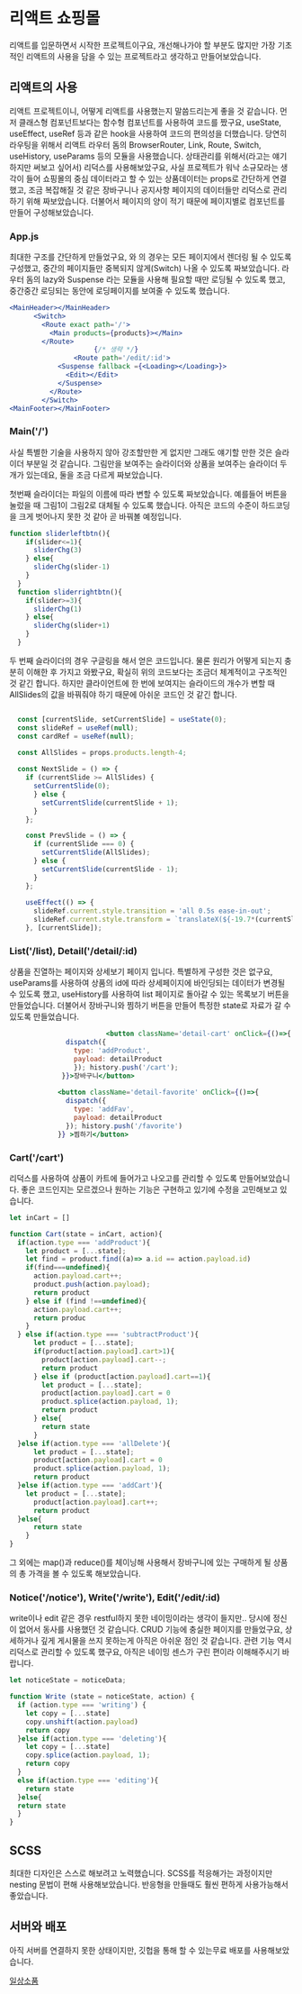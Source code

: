 # 리액트 쇼핑몰

리액트를 입문하면서 시작한 프로젝트이구요, 개선해나가야 할 부분도 많지만 가장 기초적인 리액트의 사용을 담을 수 있는 프로젝트라고 생각하고 만들어보았습니다.

 

## 리액트의 사용

 리액트 프로젝트이니, 어떻게 리액트를 사용했는지 말씀드리는게 좋을 것 같습니다. 먼저 클래스형 컴포넌트보다는 함수형 컴포넌트를 사용하여 코드를 짰구요, useState, useEffect, useRef 등과 같은 hook을 사용하여 코드의 편의성을 더했습니다. 당연히 라우팅을 위해서 리액트 라우터 돔의 BrowserRouter, Link, Route, Switch, useHistory, useParams 등의 모듈을 사용했습니다. 상태관리를 위해서(라고는 얘기하지만 써보고 싶어서) 리덕스를 사용해보았구요, 사실 프로젝트가 워낙 소규모라는 생각이 들어 쇼핑몰의 중심 데이터라고 할 수 있는 상품데이터는 props로 간단하게 연결했고, 조금 복잡해질 것 같은 장바구니나 공지사항 페이지의 데이터들만 리덕스로 관리하기 위해 짜보았습니다. 더불어서 페이지의 양이 적기 때문에 페이지별로 컴포넌트를 만들어 구성해보았습니다. 

### App.js

 최대한 구조를 간단하게 만들었구요, <MainHeader>와 <MainFooter>의 경우는 모든 페이지에서 렌더링 될 수 있도록 구성했고, 중간의 페이지들만 중복되지 않게(Switch) 나올 수 있도록 짜보았습니다. 라우터 돔의 lazy와 Suspense 라는 모듈을 사용해 필요할 때만 로딩될 수 있도록 했고, 중간중간 로딩되는 동안에 로딩페이지를 보여줄 수 있도록 했습니다. 

```jsx
<MainHeader></MainHeader>
      <Switch>      
        <Route exact path='/'>
          <Main products={products}></Main>
        </Route>
					 {/* 생략 */}
				<Route path='/edit/:id'>
	        <Suspense fallback ={<Loading></Loading>}>
	          <Edit></Edit>
	        </Suspense>
	      </Route>
	    </Switch>
<MainFooter></MainFooter>
```

### Main('/')

  사실 특별한 기술을 사용하지 않아 강조할만한 게 없지만 그래도 얘기할 만한 것은 슬라이더 부분일 것 같습니다. 그림만을 보여주는 슬라이더와 상품을 보여주는 슬라이더 두 개가 있는데요, 둘을 조금 다르게 짜보았습니다.

 첫번째 슬라이더는 파일의 이름에 따라 변할 수 있도록 짜보았습니다. 예를들어 버튼을 눌렀을 때 그림1이 그림2로 대체될 수 있도록  했습니다. 아직은 코드의 수준이 하드코딩을 크게 벗어나지 못한 것 같아 곧 바꿔볼 예정입니다. 

```jsx
function sliderleftbtn(){
    if(slider<=1){
      sliderChg(3)
    } else{
      sliderChg(slider-1)
    }
  }
  function sliderrightbtn(){
    if(slider>=3){
      sliderChg(1)
    } else{
      sliderChg(slider+1)
    }
  }

```

 두 번째 슬라이더의 경우 구글링을 해서 얻은 코드입니다. 물론 원리가 어떻게 되는지 충분히 이해한 후 가지고 와봤구요, 확실히 위의 코드보다는 조금더 체계적이고 구조적인 것 같긴 합니다. 하지만 클라이언트에 한 번에 보여지는 슬라이드의 개수가 변할 때 AllSlides의 값을 바꿔줘야 하기 때문에 아쉬운 코드인 것 같긴 합니다.

```jsx

  const [currentSlide, setCurrentSlide] = useState(0);
  const slideRef = useRef(null);
  const cardRef = useRef(null);

  const AllSlides = props.products.length-4;
  
  const NextSlide = () => {
    if (currentSlide >= AllSlides) {
      setCurrentSlide(0); 
      } else {
        setCurrentSlide(currentSlide + 1);
      }
    };

    const PrevSlide = () => {
      if (currentSlide === 0) {
        setCurrentSlide(AllSlides); 
      } else {
        setCurrentSlide(currentSlide - 1);
      }
    };
  
    useEffect(() => {
      slideRef.current.style.transition = 'all 0.5s ease-in-out';
      slideRef.current.style.transform = `translateX(${-19.7*(currentSlide)}vw)`; 
    }, [currentSlide]);
```

### List('/list), Detail('/detail/:id)

 상품을 진열하는 페이지와 상세보기 페이지 입니다. 특별하게 구성한 것은 없구요, useParams를 사용하여 상품의 id에 따라 상세페이지에 바인딩되는 데이터가 변경될 수 있도록 했고, useHistory를 사용하여 list 페이지로 돌아갈 수 있는 목록보기 버튼을 만들었습니다. 더불어서 장바구니와 찜하기 버튼을 만들어 특정한 state로 자료가 갈 수 있도록 만들었습니다.

```jsx
						<button className='detail-cart' onClick={()=>{
              dispatch({
                type: 'addProduct', 
                payload: detailProduct
                }); history.push('/cart');
             }}>장바구니</button>
             
            <button className='detail-favorite' onClick={()=>{
              dispatch({
                type: 'addFav',
                payload: detailProduct
              }); history.push('/favorite')
            }} >찜하기</button>
```

### Cart('/cart')

  리덕스를 사용하여 상품이 카트에 들어가고 나오고를 관리할 수 있도록 만들어보았습니다. 좋은 코드인지는 모르겠으나 원하는 기능은 구현하고 있기에 수정을 고민해보고 있습니다.

```jsx
let inCart = []

function Cart(state = inCart, action){
  if(action.type === 'addProduct'){
    let product = [...state];
    let find = product.find((a)=> a.id == action.payload.id)
    if(find===undefined){
      action.payload.cart++;
      product.push(action.payload);
      return product
    } else if (find !==undefined){
      action.payload.cart++;
      return produc
    } 
  } else if(action.type === 'subtractProduct'){
      let product = [...state];
      if(product[action.payload].cart>1){
        product[action.payload].cart--;
        return product 
      } else if (product[action.payload].cart==1){
        let product = [...state];
        product[action.payload].cart = 0
        product.splice(action.payload, 1);
        return product
      } else{
        return state
      }
  }else if(action.type === 'allDelete'){
      let product = [...state];
      product[action.payload].cart = 0
      product.splice(action.payload, 1);
      return product
  }else if(action.type === 'addCart'){
    let product = [...state];
      product[action.payload].cart++;
      return product 
  }else{
      return state
    }
}
```

 그 외에는 map()과 reduce()를 체이닝해 사용해서 장바구니에 있는 구매하게 될 상품의 총 가격을 볼 수 있도록 해보았습니다.

### Notice('/notice'), Write('/write'), Edit('/edit/:id)

  write이나 edit 같은 경우 restful하지 못한 네이밍이라는 생각이 들지만.. 당시에 정신이 없어서 동사를 사용했던 것 같습니다. CRUD 기능에 충실한 페이지를 만들었구요, 상세하거나 깊게 게시물을 쓰지 못하는게 아직은 아쉬운 점인 것 같습니다.  관련 기능 역시 리덕스로 관리할 수 있도록 했구요, 아직은 네이밍 센스가 구린 편이라 이해해주시기 바랍니다.

```jsx
let noticeState = noticeData;

function Write (state = noticeState, action) {
  if (action.type === 'writing') {
    let copy = [...state]
    copy.unshift(action.payload)
    return copy
  }else if(action.type === 'deleting'){
    let copy = [...state]
    copy.splice(action.payload, 1);
    return copy
  }
  else if(action.type === 'editing'){
    return state
  }else{
  return state
  }
}
```

 

## SCSS

 최대한 디자인은 스스로 해보려고 노력했습니다. SCSS를 적응해가는 과정이지만 nesting 문법이 편해 사용해보았습니다. 반응형을 만들때도 훨씬 편하게 사용가능해서 좋았습니다.

## 서버와 배포

 아직 서버를 연결하지 못한 상태이지만, 깃헙을 통해 할 수 있는무료 배포를 사용해보았습니다. 

[일상소품](http://contentlee.github.io)